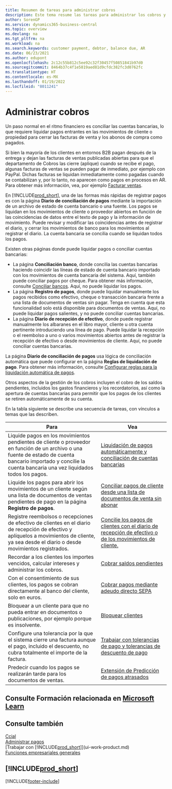 ```yaml
---
title: Resumen de tareas para administrar cobros
description: Este tema resume las tareas para administrar los cobros y liquidar los pagos en los movimientos de cliente o proveedor.
author: SorenGP
ms.service: dynamics365-business-central
ms.topic: overview
ms.devlang: na
ms.tgt_pltfrm: na
ms.workload: na
ms.search.keywords: customer payment, debtor, balance due, AR
ms.date: 06/23/2021
ms.author: edupont
ms.openlocfilehash: 2c12c55b812c5ee92c32f30457f50851841b97d0
ms.sourcegitcommit: 8464b37c4f1e5819aed81d9cfdc382fc3d0762fc
ms.translationtype: HT
ms.contentlocale: es-MX
ms.lasthandoff: 01/19/2022
ms.locfileid: "8011241"
---
```

# <a name="managing-receivables"></a>Administrar cobros

Un paso normal en el ritmo financiero es conciliar las cuentas bancarias, lo que requiere liquidar pagos entrantes en las movimientos de cliente o propiedad para cerrar las facturas de venta y los abonos de compra como pagados.

Si bien la mayoría de los clientes en entornos B2B pagan después de la entrega y dejan las facturas de ventas publicadas abiertas para que el departamento de Cobros las cierre (aplique) cuando se recibe el pago, algunas facturas de ventas se pueden pagar de inmediato, por ejemplo con PayPal. Dichas facturas se liquidan inmediatamente como pagadas cuando se contabilizan y, por lo tanto, no aparecen como pagos en procesos en AR. Para obtener más información, vea, por ejemplo [Facturar ventas](sales-how-invoice-sales.md).  

En [!INCLUDE[prod_short](includes/prod_short.md)], una de las formas más rápidas de registrar pagos es con la página **Diario de conciliación de pagos** mediante la importación de un archivo de estado de cuenta bancario o una fuente. Los pagos se liquidan en los movimientos de cliente o proveedor abiertos en función de las coincidencias de datos entre el texto de pago y la información de movimiento. Puede revisar y modificar las coincidencias antes de registrar el diario, y cerrar los movimientos de banco para los movimientos al registrar el diario. La cuenta bancaria se concilia cuando se liquidan todos los pagos.

Existen otras páginas donde puede liquidar pagos o conciliar cuentas bancarias:

* La página **Conciliación banco**, donde concilia las cuentas bancarias haciendo coincidir las líneas de estado de cuenta bancario importado con los movimientos de cuenta bancaria del sistema. Aquí, también puede conciliar pagos por cheque. Para obtener más información, consulte [Conciliar bancos](bank-how-reconcile-bank-accounts-separately.md). Aquí, no puede liquidar los pagos.
* La página **Registro de pagos**, donde puede liquidar manualmente los pagos recibidos como efectivo, cheque o transacción bancaria frente a una lista de documentos de ventas sin pagar. Tenga en cuenta que esta funcionalidad solo está disponible para documentos de ventas. Aquí, no puede liquidar pagos salientes, y no puede conciliar cuentas bancarias.
* La página **Diario de recepción de efectivo**, donde puede registrar manualmente los albaranes en el libro mayor, cliente u otra cuenta pertinente introduciendo una línea de pago. Puede liquidar la recepción o el reembolso a uno o varios movimientos abiertos antes de registrar la recepción de efectivo o desde movimientos de cliente. Aquí, no puede conciliar cuentas bancarias.

La página **Diario de conciliación de pagos** usa lógica de conciliación automática que puede configurar en la página **Reglas de liquidación de pago**. Para obtener más información, consulte [Configurar reglas para la liquidación automática de pagos](receivables-how-set-up-payment-application-rules.md).  

Otros aspectos de la gestión de los cobros incluyen el cobro de los saldos pendientes, incluidos los gastos financieros y los recordatorios, así como la apertura de cuentas bancarias para permitir que los pagos de los clientes se retiren automáticamente de su cuenta.

En la tabla siguiente se describe una secuencia de tareas, con vínculos a temas que las describen.  

| Para | Vea |
| --- | --- |
| Liquide pagos en los movimientos pendientes de cliente o proveedor en función de un archivo o una fuente de estado de cuenta bancario importado y concilie la cuenta bancaria una vez liquidados todos los pagos. |[Liquidación de pagos automáticamente y conciliación de cuentas bancarias](receivables-apply-payments-auto-reconcile-bank-accounts.md) |
| Liquide los pagos para abrir los movimientos de un cliente según una lista de documentos de ventas pendientes de pago en la página **Registro de pagos**. |[Conciliar pagos de cliente desde una lista de documentos de venta sin abonar](receivables-how-reconcile-customer-payments-list-unpaid-sales-documents.md) |
| Registre reembolsos o recepciones de efectivo de clientes en el diario de recepción de efectivo y aplíquelos a movimientos de cliente, ya sea desde el diario o desde movimientos registrados. |[Concilie los pagos de clientes con el diario de recepción de efectivo o de los movimientos de cliente.](receivables-how-apply-sales-transactions-manually.md) |
| Recordar a los clientes los importes vencidos, calcular intereses y administrar los cobros. |[Cobrar saldos pendientes](receivables-collect-outstanding-balances.md) |
|Con el consentimiento de sus clientes, los pagos se cobran directamente al banco del cliente, solo en euros.|[Cobrar pagos mediante adeudo directo SEPA](finance-collect-payments-with-sepa-direct-debit.md)|
|Bloquear a un cliente para que no pueda entrar en documentos o publicaciones, por ejemplo porque es insolvente.|[Bloquear clientes](receivables-how-block-customers.md)|
|Configure una tolerancia por la que el sistema cierre una factura aunque el pago, incluido el descuento, no cubra totalmente el importe de la factura.|[Trabajar con tolerancias de pago y tolerancias de descuento de pago](finance-payment-tolerance-and-payment-discount-tolerance.md)|
| Predecir cuando los pagos se realizarán tarde para los documentos de ventas. | [Extensión de Predicción de pagos atrasados](ui-extensions-late-payment-prediction.md) |

## <a name="see-related-training-at-microsoft-learn"></a>Consulte Formación relacionada en [Microsoft Learn](/learn/paths/process-customer-vendor-payments-dynamics-365-business-central/)

## <a name="see-also"></a>Consulte también
[Ccial](sales-manage-sales.md)  
[Administrar pagos](payables-manage-payables.md)  
[Trabajar con [!INCLUDE[prod_short](includes/prod_short.md)]](ui-work-product.md)  
[Funciones empresariales generales](ui-across-business-areas.md)

## [!INCLUDE[prod_short](includes/free_trial_md.md)]  


[!INCLUDE[footer-include](includes/footer-banner.md)]